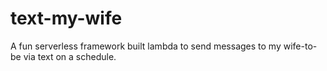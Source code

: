 # text-my-wife

A fun serverless framework built lambda to send messages to my wife-to-be via text on a schedule.  
